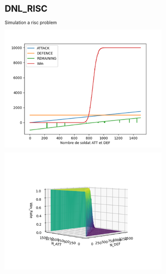 # DNL_RISC
Simulation a risc problem

![Alt text](Courbe_en_fonction_de_N_ATTACK_0_to_1500.png?raw=true "Title")






![Alt text](3D_WinRate_echantillon=1000_interval=10.png?raw=true "Title")
